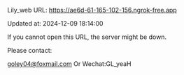 Lily_web URL: https://ae6d-61-165-102-156.ngrok-free.app

Updated at: 2024-12-09 18:14:00

If you cannot open this URL, the server might be down.

Please contact: 

goley04@foxmail.com Or Wechat:GL_yeaH